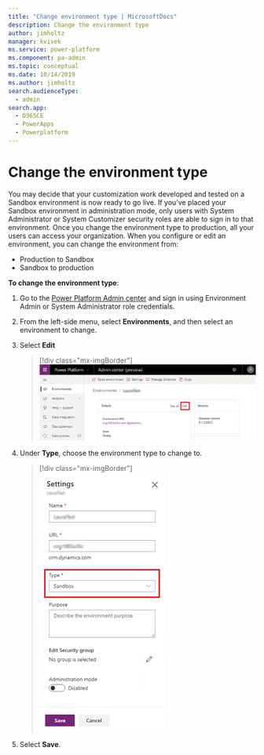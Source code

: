 ```yaml
---
title: "Change environment type | MicrosoftDocs"
description: Change the environment type
author: jimholtz
manager: kvivek
ms.service: power-platform
ms.component: pa-admin
ms.topic: conceptual
ms.date: 10/14/2019
ms.author: jimholtz
search.audienceType: 
  - admin
search.app: 
  - D365CE
  - PowerApps
  - Powerplatform
---
```

# Change the environment type

You may decide that your customization work developed and tested on a Sandbox environment is now ready to go live. If you’ve placed your Sandbox environment in administration mode, only users with System Administrator or System Customizer security roles are able to sign in to that environment. Once you change the environment type to production, all your users can access your organization. When you configure or edit an environment, you can change the environment from:

- Production to Sandbox
- Sandbox to production

**To change the environment type**: 

1. Go to the [Power Platform Admin center](https://admin.powerplatform.microsoft.com) and sign in using Environment Admin or System Administrator role credentials.

2. From the left-side menu, select **Environments**, and then select an environment to change.

3. Select **Edit**

   > [!div class="mx-imgBorder"] 
   > ![](media/select-edit.png "Select Edit")

4. Under **Type**, choose the environment type to change to. 

   > [!div class="mx-imgBorder"] 
   > ![](media/switch-environment.png "Select environment type")

5. Select **Save**.